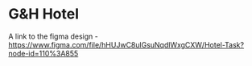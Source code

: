 # G&H Hotel
A link to the figma design - https://www.figma.com/file/hHUJwC8ulGsuNqdlWxgCXW/Hotel-Task?node-id=110%3A855
